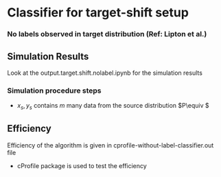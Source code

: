 # Classifier for target-shift setup
### No labels observed in target distribution (Ref: Lipton et al.)


## Simulation Results
Look at the output.target.shift.nolabel.ipynb for the simulation results

### Simulation procedure steps

- $x_s, y_s$ contains $m$ many data from the source distribution $P\equiv $



## Efficiency 
Efficiency of the algorithm is given in cprofile-without-label-classifier.out file

- cProfile package is used to test the efficiency
